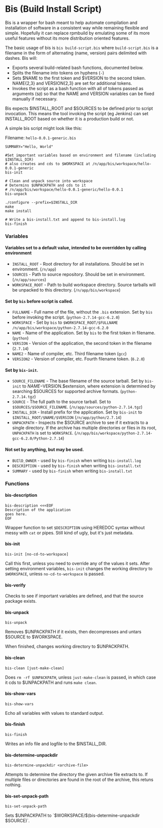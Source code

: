 # Bis (Build Install Script)

Bis is a wrapper for bash meant to help automate compilation and installation of  software in a consistent way while remaining flexible and simple.  Hopefully it can replace rpmbuild by emulating some of its more useful features without its more distribution oriented features.

The basic usage of bis is `bis build-script.bis` where `build-script.bis` is a filename in the form of alternating (name, version) pairs delimited with dashes.  Bis will:

- Exports several build-related bash functions, documented below.
- Splits the filename into tokens on hyphens (`-`)
- Sets $NAME to the first token and $VERSION to the second token.  NAME{2,3} and VERSION{2,3} are set for additional tokens.
- Invokes the script as a bash function with all of tokens passed as arguments (`$@`) so that the NAME amd VERSION variables can be fixed manually if necessary.

Bis expects $INSTALL_ROOT and $SOURCES to be defined prior to script invocation.  This means the tool invoking the script (eg Jenkins) can set INSTALL_ROOT based on whether it is a production build or not.

A simple bis script might look like this:

Filename: `hello-0.0.1-generic.bis`
```
SUMMARY="Hello, World"

#Set important variables based on environment and filename (including $INSTALL_DIR)
# also creates and cds to $WORKSPACE at /n/app/bis/workspace/hello-0.0.1-generic
bis-init

# Clean and unpack source into workspace
# Determins $UNPACKPATH and cds to it
# /n/app/bis/workspace/hello-0.0.1-generic/hello-0.0.1
bis-unpack

./configure --prefix=$INSTALL_DIR
make
make install

# Write a bis-install.txt and append to bis-install.log
bis-finish
```

### Variables

#### Variables set to a default value, intended to be overridden by calling environment

- `INSTALL_ROOT` - Root directory for all installations. Should be set in environment. (`/n/app`)
- `SOURCES` - Path to source repository.  Should be set in environment. (`/n/app/sources`)
- `WORKSPACE_ROOT` - Path to build workspace directory.  Source tarballs will be unpacked to this directory. (`/n/app/bis/workspace`)

#### Set by `bis` before script is called.
- `FULLNAME` - Full name of the file, without the `.bis` extension. Set by `bis` before invoking the script.  (`python-2.7.14-gcc-6.2.0`)
- `WORKSPACE` - Set by `bis` to `$WORKSPACE_ROOT/$FULLNAME` `/n/app/bis/workspace/python-2.7.14-gcc-6.2.0`
- `NAME` - Name of the application.  Set by `bis` to the first token in filename. (`python`)
- `VERSION` - Version of the application, the second token in the filename (`2.7.14`)
- `NAME2` - Name of compiler, etc.  Third filename token (`gcc`)
- `VERSION2` - Version of compiler, etc. Fourth filename token. (`6.2.0`)

#### Set by `bis-init`.
- `SOURCE_FILENAME` - The base filename of the source tarball. Set by `bis-init` to $NAME-$VERSION.$extension, where extension is determined by searching $SOURCES for supported archive formats.  (`python-2.7.14.tgz`)
- `SOURCE` - The full path to the source tarball.  Set to `$SOURCES/$SOURCE_FILENAME`.  (`/n/app/sources/python-2.7.14.tgz`)
- `INSTALL_DIR` - Install prefix for the application.  Set by `bis-init` to `$INSTALL_ROOT/$NAME/$VERSION` (`/n/app/python/2.7.14`)
- `UNPACKPATH` - Inspects the $SOURCE archive to see if it extracts to a single directory.  If the archive has multiple directories or files in its root, `UNPACKPATH` is set to `WORKSPACE`.  (`/n/app/bis/workspace/python-2.7.14-gcc-6.2.0/Python-2.7.14`)

#### Not set by anything, but may be used.

- `BUIlD_OWNER` - used by `bis-finish` when writing `bis-install.log`
- `DESCRIPTION` - used by `bis-finish` when writing `bis-install.txt`
- `SUMMARY` - used by `bis-finish` when writing `bis-install.txt`

### Functions

#### bis-description

```
bis-description <<<EOF
Description of the application
goes here.
EOF
```

Wrapper function to set `$DESCRIPTION` using HEREDOC syntax without messy with `cat` or pipes.  Still kind of ugly, but it's just metadata.

#### bis-init

`bis-init [no-cd-to-workspace]`

Call this first, unless you need to override any of the values it sets.  After setting environment variables, `bis-init` changes the working directory to `$WORKSPACE`, unless `no-cd-to-workspace` is passed.

#### bis-verify

Checks to see if important variables are defined, and that the source package exists.

#### bis-unpack

`bis-unpack`

Removes $UNPACKPATH if it exists, then decompresses and untars $SOURCE to $WORKSPACE.

When finished, changes working directory to $UNPACKPATH.

#### bis-clean

`bis-clean [just-make-clean]`

Does `rm -rf $UNPACKPATH`, unless `just-make-clean` is passed, in which case it cds to $UNPACKPATH and runs `make clean`.

#### bis-show-vars

`bis-show-vars`

Echo all variables with values to standard output.

#### bis-finish

`bis-finish`

Writes an info file and logfile to the $INSTALL_DIR.

#### bis-determine-unpackdir

`bis-determine-unpackdir <archive-file>`

Attempts to determine the directory the given archive file extracts to. If multiple files or directories are found in the root of the archive, this retuns nothing.

#### bis-set-unpack-path

`bis-set-unpack-path`

Sets $UNPACKPATH to `$WORKSPACE/$(bis-determine-unpackdir $SOURCE)`.
